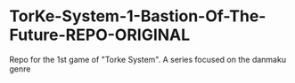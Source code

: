 # TorKe-System-1-Bastion-Of-The-Future-REPO-ORIGINAL
Repo for the 1st game of "Torke System". A series focused on the danmaku genre
